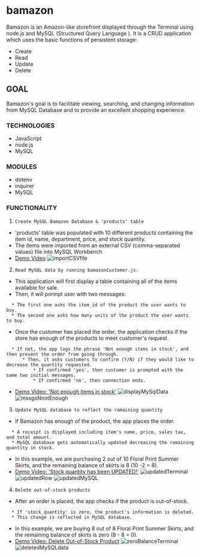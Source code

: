 # bamazon
Bamazon is an Amazon-like storefront displayed through the Terminal using node.js and MySQL (Structured Query Language ). It is a CRUD application which uses the basic functions of persistent storage:
* Create 
* Read
* Update
* Delete

## GOAL
Bamazon's goal is to facilitate viewing, searching, and changing information from MySQL Database and to provide an excellent shopping experience.

### TECHNOLOGIES
* JavaScript
* node.js
* MySQL

### MODULES
* dotenv
* inquirer
* MySQL

### FUNCTIONALITY
1. `Create MySQL Bamazon Database & 'products' table`
  * 'products' table was populated with 10 different products containing the item id, name, department, price, and stock quantity.
  * The items were imported from an external CSV (comma-separated values) file into MySQL Workbench
  * [Demo Video](https://drive.google.com/file/d/1PLUc1YmuqyeAb0joCqTPJiC-gHHTWIjG/view)
  ![importCSVfile](https://user-images.githubusercontent.com/44692872/54465537-a486e780-4749-11e9-9b70-0f95abc86809.png)

2. `Read MySQL data by running bamazonCustomer.js.`
  * This application will first display a table containing all of the items available for sale.
  * Then, it will pormpt user with two messages:
  ```
    * The first one asks the item_id of the product the user wants to buy.
    * The second one asks how many units of the product the user wants to buy.
  ```    
  * Once the customer has placed the order, the application checks if the store has enough of the products to meet customer's request.
  ```
    * If not, the app logs the phrase 'Not enough items in stock', and then prevent the order from going through.
        * Then, it asks customers to confirm (Y/N) if they would like to decrease the quantity requested.
            * If confirmed 'yes', then customer is prompted with the same two initial messages.
            * If confirmed 'no', then connection ends.
  ```
  * [Demo Video: 'Not enough items in stock'](https://drive.google.com/file/d/17rEM1cI0QPSIEhYrEpsRtEVOk-Nbe1hQ/view)
  ![displayMySqlData](https://user-images.githubusercontent.com/44692872/54465947-a356ba00-474b-11e9-953d-c4ca323436ea.png)
  ![mssgsNnotEnough](https://user-images.githubusercontent.com/44692872/54470532-4b35ad00-4777-11e9-8c44-aff8d6fa87a5.png)

3. `Update MySQL database to reflect the ramaining quantity`
  * If Bamazon has enough of the product, the app places the order.
  ```
    * A receipt is displayed including item's name, price, sales tax, and total amount.
    * MySQL database gets automatically updated decreasing the ramaining quantity in stock.
  ```
  * In this example, we are purchasing 2 out of 10 Floral Print Summer Skirts, and the remaining balance of skirts is 8 (10 -2 = 8).
  * [Demo Video: 'Stock quantity has been UPDATED!'](https://drive.google.com/file/d/1tikrxAC-yLgcIelsRCorFzqBuc6ciW2g/view)
  ![updatedTerminal](https://user-images.githubusercontent.com/44692872/54471166-ade07600-4782-11e9-8634-4e08f2b5e129.png)
  ![updatedRow](https://user-images.githubusercontent.com/44692872/54471191-247d7380-4783-11e9-9f28-2e0080fc852d.png)
  ![updatedMySQL](https://user-images.githubusercontent.com/44692872/54471210-8938ce00-4783-11e9-9fbd-70e8228d49a5.png)

4. `Delete out-of-stock products`
  * After an order is placed, the app checks if the product is out-of-stock.
  ```
    * If 'stock_quantity' is zero, the product's information is deleted.
    * This change is reflected in MySQL database.
  ```
  * In this example, we are buying 8 out of 8 Floral Print Summer Skirts, and the remaining balance of skirts is zero (8 - 8 = 0).
  * [Demo Video: Delete Out-of-Stock Product](https://drive.google.com/file/d/1HJ7ZBa9E2an2mqDnQdAj11VZR7CFl_j4/view)
  ![zeroBalanceTerminal](https://user-images.githubusercontent.com/44692872/54471507-0c5c2300-4788-11e9-92ac-b95aa8e7ccf7.png)
  ![deletedMySQLdata](https://user-images.githubusercontent.com/44692872/54471541-ab811a80-4788-11e9-978c-d1652720dbd2.png)

